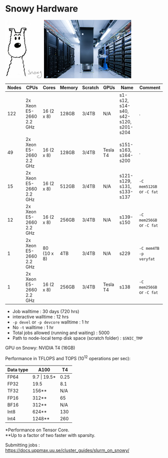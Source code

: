 # Snowy Hardware

![Snowy cluster](../img/snowy_120_x_186.jpg)
<img src="../img/uppmax_serverroom.png" height="186" alt="Server room">

Nodes    | CPUs    |  Cores |  Memory     | Scratch    | GPUs | Name | Comment
--------------- | --------------- | --------------- | --------------- |--------------- |--------------- |--------------- |---------------
122 |  2x Xeon E5-2660 2.2 GHz  | 16 (2 x 8)    | 128GB | 3/4TB | N/A | s1-s12, s14-s40, s42-s120, s201-s204| .
49 |  2x Xeon E5-2660 2.2 GHz  | 16 (2 x 8)    | 128GB | 3/4TB | Tesla T4 | s151-s163, s164-s200| .
15 |  2x Xeon E5-2660 2.2 GHz  | 16 (2 x 8)    | 512GB | 3/4TB | N/A | s121-s129, s131, s133-s137 | `-C mem512GB` or `-C fat`
12 |  2x Xeon E5-2660 2.2 GHz  | 16 (2 x 8)    | 256GB | 3/4TB | N/A | s139-s150 | `-C mem256GB` or `-C fat`
1 |  2x Xeon E5-2660 2.2 GHz  | 80 (10 x 8)    | 4TB | 3/4TB | N/A | s229 | `-C mem4TB -p veryfat`
1 |  2x Xeon E5-2660 2.2 GHz  | 16 (2 x 8)    | 256GB | 3/4TB | Tesla T4 | s138 | `-C mem256GB` or `-C fat`


* Job walltime : 30 days (720 hrs)  
* interactive walltime : 12 hrs  
* `-p devel` or `-p devcore` walltime : 1 hr  
* No `-t` walltime : 1 hr  
* Total jobs allowed (running and waiting) : 5000  
* Path to node-local temp disk space (scratch folder) : `$SNIC_TMP`

GPU on Snowy: NVIDIA T4 (16GB)

Performance in TFLOPS and TOPS (10<sup>12</sup> operations per sec):  

| Data type | A100          | T4   |
| --------  | ------------- | ---- |
|      FP64 | 9.7 \| 19.5\* | 0.25 |
|      FP32 | 19.5          | 8.1  |
|      TF32 | 156\*\*       | N/A  |
|      FP16 | 312\*\*       | 65   |
|      BF16 | 312\*\*       | N/A  |
|      Int8 | 624\*\*       | 130  |
|      Int4 | 1248\*\*      | 260  |

\*Performance on Tensor Core.  
\*\*Up to a factor of two faster with sparsity.

Submitting jobs : https://docs.uppmax.uu.se/cluster_guides/slurm_on_snowy/